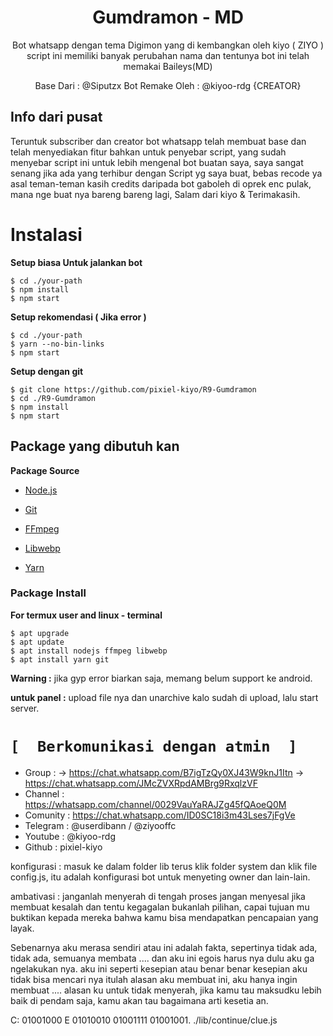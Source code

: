 <h1 align="center"> Gumdramon - MD <br></h1>

<p align="center"> 
  Bot whatsapp dengan tema Digimon yang di kembangkan oleh kiyo ( ZIYO ) script ini memiliki banyak perubahan nama dan tentunya bot ini telah memakai Baileys(MD)
</p>

<p align="center">
Base Dari : @Siputzx 
Bot Remake Oleh : @kiyoo-rdg {CREATOR}


## Info dari pusat
Teruntuk subscriber dan creator bot whatsapp telah
membuat base dan telah menyediakan fitur bahkan untuk penyebar
script, yang sudah menyebar script ini untuk lebih mengenal 
bot buatan saya, saya sangat senang jika ada yang terhibur
dengan Script yg saya buat, bebas recode ya asal teman-teman
kasih credits daripada bot gaboleh di oprek enc pulak, mana nge
buat nya bareng bareng lagi, Salam dari kiyo & Terimakasih.

# Instalasi

**Setup biasa Untuk jalankan bot**

```
$ cd ./your-path
$ npm install
$ npm start
```

**Setup rekomendasi ( Jika error )**

```
$ cd ./your-path
$ yarn --no-bin-links
$ npm start
```

**Setup dengan git**

```
$ git clone https://github.com/pixiel-kiyo/R9-Gumdramon
$ cd ./R9-Gumdramon
$ npm install
$ npm start
```

## Package yang dibutuh kan

**Package Source**

* [Node.js](https://nodejs.org/en/)

* [Git](https://git-scm.com/downloads)

* [FFmpeg](https://github.com/BtbN/FFmpeg-Builds/releases/download/autobuild-2020-12-08-13-03/ffmpeg-n4.3.1-26-gca55240b8c-win64-gpl-4.3.zip)

* [Libwebp](https://developers.google.com/speed/webp/download)

* [Yarn](https://classic.yarnpkg.com/lang/en/docs/install/#windows-stable)

### Package Install

**For termux user and linux - terminal**

```
$ apt upgrade
$ apt update
$ apt install nodejs ffmpeg libwebp
$ apt install yarn git
```

**Warning :** jika gyp error biarkan saja, memang belum support ke android.

**untuk panel :** upload file nya dan unarchive kalo sudah di upload, lalu start server.

# ```[  Berkomunikasi dengan atmin  ]```
 * Group :
 -> https://chat.whatsapp.com/B7igTzQy0XJ43W9knJ1Itn
 -> https://chat.whatsapp.com/JMcZVXRpdAMBrg9RxqlzVF
 * Channel : https://whatsapp.com/channel/0029VauYaRAJZg45fQAoeQ0M
 * Comunity : https://chat.whatsapp.com/ID0SC18i3m43Lses7jFgVe
 * Telegram : @userdibann / @ziyooffc
 * Youtube : @kiyoo-rdg
 * Github : pixiel-kiyo

konfigurasi : masuk ke dalam folder lib terus klik folder system dan klik file
config.js, itu adalah konfigurasi bot untuk menyeting owner dan lain-lain.

ambativasi : janganlah menyerah di tengah proses jangan menyesal jika membuat
kesalah dan tentu kegagalan bukanlah pilihan, capai tujuan mu buktikan kepada
mereka bahwa kamu bisa mendapatkan pencapaian yang layak.

Sebenarnya aku merasa sendiri atau ini adalah fakta, sepertinya tidak ada, tidak ada,
semuanya membata .... dan aku ini egois harus nya dulu aku ga ngelakukan nya.
aku ini seperti kesepian atau benar benar kesepian aku tidak bisa mencari nya itulah alasan
aku membuat ini, aku hanya ingin membuat .... alasan ku untuk tidak menyerah, jika
kamu tau maksudku lebih baik di pendam saja, kamu akan tau bagaimana
arti kesetia an.

C: 01001000 E 01010010 01001111 01001001. ./lib/continue/clue.js
